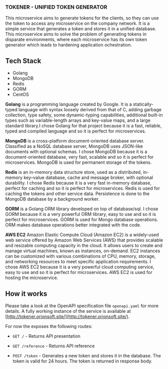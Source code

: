 ### TOKENER - UNIFIED TOKEN GENERATOR

This microservice aims to generate tokens for the clients, so they can use the token to access any microservice on the company network. It is a simple service that generates a token and stores it in a unified database. This microservice aims to solve the problem of generating tokens in disparate environments, where each microservice has its own token generator which leads to hardening application ochestration. 

## Tech Stack

- Golang
- MongoDB
- Redis
- GORM
- CentOS

**Golang** is a programming language created by Google. It is a statically-typed language with syntax loosely derived from that of C, adding garbage collection, type safety, some dynamic-typing capabilities, additional built-in types such as variable-length arrays and key-value maps, and a large standard library.I chose Golang for that project because it is a fast, reliable, typed and compiled language and so it is perfect for microservices. 

**MongoDB** is a cross-platform document-oriented database server. Classified as a NoSQL database server, MongoDB uses JSON-like documents with optional schemas. I chose MongoDB because it is a document-oriented database, very fast, scalable and so it is perfect for microservices. MongoDB is used for permanent storage of the tokens.

**Redis** is an in-memory data structure store, used as a distributed, in-memory key–value database, cache and message broker, with optional durability. I chose Redis because it is a very fast in-memory database, perfect for caching and so it is perfect for microservices. Redis is used for caching the tokens and other service data. Persistence is done to the MongoDB database by a background worker.

**GORM** is a Golang ORM library developed on top of database/sql. I chose GORM because it is a very powerful ORM library, easy to use and so it is perfect for microservices. GORM is used for Mongo database operations. ORM makes database operations better integrated with the code.

**AWS EC2** Amazon Elastic Compute Cloud (Amazon EC2) is a widely-used web service offered by Amazon Web Services (AWS) that provides scalable and resizable computing capacity in the cloud. It allows users to create and manage virtual machines, known as instances, on-demand. EC2 instances can be customized with various combinations of CPU, memory, storage, and networking resources to meet specific application requirements. I chose AWS EC2 because it is a very powerful cloud computing service, easy to use and so it is perfect for microservices. AWS EC2 is used for hosting the microservice.

## How it works

Please take a look at the OpenAPI specification file `openapi.yaml` for more details. A fully working instance of the service is available at [http://tokener.orionsoft.site/](http://tokener.orionsoft.site/).

For now the exposes the following routes:

- `GET /` - Returns API presentation

- `GET /reference` - Returns API reference

- `POST /token` - Generates a new token and stores it in the database. The token is valid for 24 hours. The token is returned in response body.


